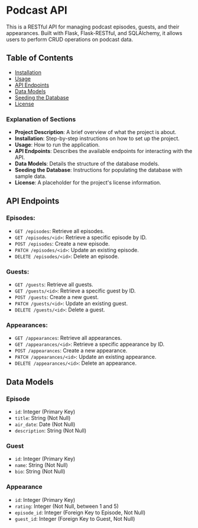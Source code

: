 # Podcast API

This is a RESTful API for managing podcast episodes, guests, and their appearances. Built with Flask, Flask-RESTful, and SQLAlchemy, it allows users to perform CRUD operations on podcast data.

## Table of Contents
- [Installation](#installation)
- [Usage](#usage)
- [API Endpoints](#api-endpoints)
- [Data Models](#data-models)
- [Seeding the Database](#seeding-the-database)
- [License](#license)



### Explanation of Sections
- **Project Description**: A brief overview of what the project is about.
- **Installation**: Step-by-step instructions on how to set up the project.
- **Usage**: How to run the application.
- **API Endpoints**: Describes the available endpoints for interacting with the API.
- **Data Models**: Details the structure of the database models.
- **Seeding the Database**: Instructions for populating the database with sample data.
- **License**: A placeholder for the project's license information.

## API Endpoints

### Episodes:
- `GET /episodes`: Retrieve all episodes.
- `GET /episodes/<id>`: Retrieve a specific episode by ID.
- `POST /episodes`: Create a new episode.
- `PATCH /episodes/<id>`: Update an existing episode.
- `DELETE /episodes/<id>`: Delete an episode.

### Guests:
- `GET /guests`: Retrieve all guests.
- `GET /guests/<id>`: Retrieve a specific guest by ID.
- `POST /guests`: Create a new guest.
- `PATCH /guests/<id>`: Update an existing guest.
- `DELETE /guests/<id>`: Delete a guest.

### Appearances:
- `GET /appearances`: Retrieve all appearances.
- `GET /appearances/<id>`: Retrieve a specific appearance by ID.
- `POST /appearances`: Create a new appearance.
- `PATCH /appearances/<id>`: Update an existing appearance.
- `DELETE /appearances/<id>`: Delete an appearance.

## Data Models

### Episode
- `id`: Integer (Primary Key)
- `title`: String (Not Null)
- `air_date`: Date (Not Null)
- `description`: String (Not Null)

### Guest
- `id`: Integer (Primary Key)
- `name`: String (Not Null)
- `bio`: String (Not Null)

### Appearance
- `id`: Integer (Primary Key)
- `rating`: Integer (Not Null, between 1 and 5)
- `episode_id`: Integer (Foreign Key to Episode, Not Null)
- `guest_id`: Integer (Foreign Key to Guest, Not Null)

